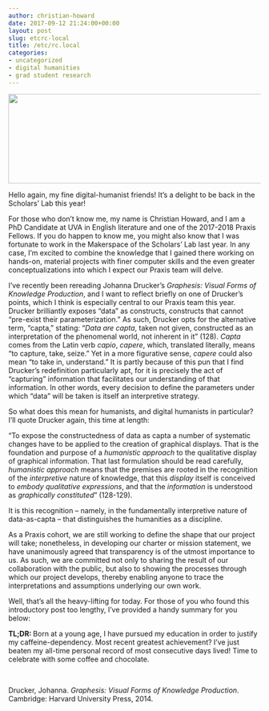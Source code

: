 ```yaml
---
author: christian-howard
date: 2017-09-12 21:24:00+00:00
layout: post
slug: etcrc-local
title: /etc/rc.local
categories:
- uncategorized
- digital humanities
- grad student research
---
```


<img class="alignnone wp-image-13760 aligncenter" src="http://scholarslab.org/wp-content/uploads/2017/09/ch0-300x95.png" alt="" width="565" height="179" />

Hello again, my fine digital-humanist friends! It’s a delight to be back in the Scholars’ Lab this year!

For those who don’t know me, my name is Christian Howard, and I am a PhD Candidate at UVA in English literature and one of the 2017-2018 Praxis Fellows. If you do happen to know me, you might also know that I was fortunate to work in the Makerspace of the Scholars’ Lab last year. In any case, I’m excited to combine the knowledge that I gained there working on hands-on, material projects with finer computer skills and the even greater conceptualizations into which I expect our Praxis team will delve.

I’ve recently been rereading Johanna Drucker’s <em>Graphesis: Visual Forms of Knowledge Production</em>, and I want to reflect briefly on one of Drucker’s points, which I think is especially central to our Praxis team this year. Drucker brilliantly exposes “data” as constructs, constructs that cannot “pre-exist their parameterization.” As such, Drucker opts for the alternative term, “capta,” stating: “<em>Data are capta</em>, taken not given, constructed as an interpretation of the phenomenal world, not inherent in it” (128). <em>Capta </em>comes from the Latin verb <em>capio</em>, <em>capere</em>, which, translated literally, means “to capture, take, seize.” Yet in a more figurative sense, <em>capere </em>could also mean “to take in, understand.” It is partly because of this pun that I find Drucker’s redefinition particularly apt, for it is precisely the act of “capturing” information that facilitates our understanding of that information. In other words, every decision to define the parameters under which “data” will be taken is itself an interpretive strategy.

So what does this mean for humanists, and digital humanists in particular? I’ll quote Drucker again, this time at length:

“To expose the constructedness of data as capta a number of systematic changes have to be applied to the creation of graphical displays. That is the foundation and purpose of a <em>humanistic approach </em>to the qualitative display of graphical information. That last formulation should be read carefully, <em>humanistic approach</em> means that the premises are rooted in the recognition of the <em>interpretive </em>nature of knowledge, that this <em>display </em>itself is conceived to <em>embody qualitative expressions</em>, and that the <em>information </em>is understood as <em>graphically constituted</em>” (128-129).

It is this recognition – namely, in the fundamentally interpretive nature of data-as-capta – that distinguishes the humanities as a discipline.

As a Praxis cohort, we are still working to define the shape that our project will take; nonetheless, in developing our charter or mission statement, we have unanimously agreed that transparency is of the utmost importance to us. As such, we are committed not only to sharing the result of our collaboration with the public, but also to showing the processes through which our project develops, thereby enabling anyone to trace the interpretations and assumptions underlying our own work.

Well, that’s all the heavy-lifting for today. For those of you who found this introductory post too lengthy, I’ve provided a handy summary for you below:

<strong>TL;DR: </strong>Born at a young age, I have pursued my education in order to justify my caffeine-dependency. Most recent greatest achievement? I’ve just beaten my all-time personal record of most consecutive days lived! Time to celebrate with some coffee and chocolate.

&nbsp;

Drucker, Johanna. <em>Graphesis: Visual Forms of Knowledge Production</em>. Cambridge: Harvard University Press, 2014.